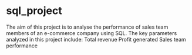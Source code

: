 # sql_project

The aim of this project is to analyse the performance of sales team members of an e-commerce company using SQL. The key parameters analyzed in this project include:
Total revenue
Profit generated
Sales team performance
